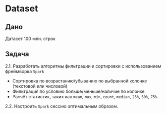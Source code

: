 # Dataset

## Дано

Датасет 100 млн. строк

## Задача

2.1. Разработать алгоритмы фильтрации и сортировки с использованием фреймворка `Spark`

- Сортировка по возрастанию/убыванию по выбранной колонке (текстовой или числовой)
- Фильтрация по условию больше/меньше/наличие по колонке
- Расчёт статистик, таких как `mean`, `max`, `min`, `count`, `median`, `25%`, `50%`, `75%`

2.2. Настроить `Spark` сессию оптимальным образом.
